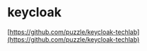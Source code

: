 # keycloak

[https://github.com/puzzle/keycloak-techlab](https://github.com/puzzle/keycloak-techlab)

